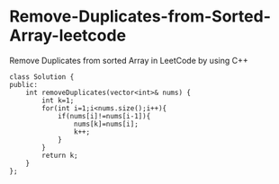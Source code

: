 # Remove-Duplicates-from-Sorted-Array-leetcode

Remove Duplicates from sorted Array in LeetCode by using C++

    class Solution {
    public:
        int removeDuplicates(vector<int>& nums) {
            int k=1;
            for(int i=1;i<nums.size();i++){
                if(nums[i]!=nums[i-1]){
                    nums[k]=nums[i];
                    k++;
                }
            }
            return k;
        }
    };
